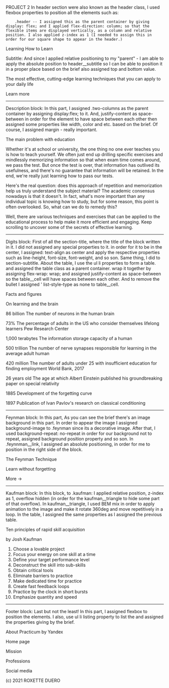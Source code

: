   PROJECT 2
In header section were also known as the header class, I used flexbox properties to position all the elements such as:

        .header -- I assigned this as the parent container by giving display: flex; and I applied flex-direction: column; so that the flexible items are displayed vertically, as a column and relative position. I also applied z-index as 1 (I needed to assign this in order for our square shape to appear in the header.)

Learning How to Learn 

Subtitle: 
 And since I applied relative positioning to my "parent" - I am able to apply the absolute position to header__subtitle so I can be able to position it in a proper place based on the brief also assigned top and bottom value. 

The most effective, cutting-edge learning techniques that you can apply to your daily life

Learn more

---

Description block: 
 In this part, I assigned .two-columns as the parent container by assigning display:flex; to it. And, justify-content as space-between in order for the element to have space between each other then assigned some properties like width, color and etc. based on the brief. Of course, I assigned margin - really important.

The main problem with education 

Whether it's at school or university, the one thing no one ever teaches you is how to teach yourself. We often just end up drilling specific exercises and mindlessly memorizing information so that when exam time comes around, we pass the test. But once the test is over, that information has outlived its usefulness, and there's no guarantee that information will be retained. In the end, we're really just learning how to pass our tests. 

Here's the real question: does this approach of repetition and memorization help us truly understand the subject material? The academic consensus nowadays is that it doesn't. In fact, what's more important than any individual topic is knowing how to study, but for some reason, this point is often overlooked. So, what can we do to remedy this?

Well, there are various techniques and exercises that can be applied to the educational process to help make it more efficient and engaging. Keep scrolling to uncover some of the secrets of effective learning.

---

Digits block: 
First of all the section-title, where the title of the block written in it. I did not assigned any special properties to it. in order for it to be in the center, I assigned:  text-align as center and apply the respective properties such as line-height, font-size, font-weight, and so son. Same thing, I did to section-subtitle. About the table, I use the ul li properties to form a table. and assigned the table class as a parent container. wrap it together by assigning flex-wrap: wrap; and assigned justify-content as space-between so the table__cell will have spaces between each other. And to remove the bullet I assigned ' list-style-type as none to table__cell.

Facts and figures 

On learning and the brain

86 billion 
The number of neurons in the human brain

73% 
The percentage of adults in the US who consider themselves lifelong learners 
Pew Research Center

1,000 terabytes 
The information storage capacity of a human

500 trillion 
The number of nerve synapses responsible for learning in the average adult human

420 million 
The number of adults under 25 with insufficient education for finding employment 
World Bank, 2017

26 years old 
The age at which Albert Einstein published his groundbreaking paper on special relativity

1885 
Development of the forgetting curve

1897 
Publication of Ivan Pavlov's research on classical conditioning

---

Feynman block:
In this part, As you can see the brief there's an image background in this part. In order to appear the image 
I assigned background-image to .feynman since its a decorative image. After that, I used background-repeat: no-repeat in order for our background not to repeat, assigned background position property and so son. In .feynnman__link, I assigned an absolute positioning, in order for me to position in the right side of the block.

The Feynman Technique 

Learn without forgetting

More →

---

Kaufman block: In this block, to .kaufman: I applied relative position, z-index as 1, overflow hidden (in order for the kaufman__triangle to hide some part of that overflow). In kaufman__triangle, I used BEM mix in order to apply animation to the image and make it rotate 360deg and move repetitively in a loop. In the table, I assigned the same properties as I assigned the previous table.

Ten principles of rapid skill acquisition 

by Josh Kaufman

1. Choose a lovable project
2. Focus your energy on one skill at a time
3. Define your target performance level
4. Deconstruct the skill into sub-skills
5. Obtain critical tools
6. Eliminate barriers to practice
7. Make dedicated time for practice
8. Create fast feedback loops
9. Practice by the clock in short bursts
10. Emphasize quantity and speed

---

Footer block: 
Last but not the least! In this part, I assigned flexbox to position the elements. I also, use ul li listing property to list the <a> and assigned the properties giving by the brief.

About Practicum by Yandex 

Home page 

Mission 

Professions

Social media

(c) 2021 ROXETTE DUERO
